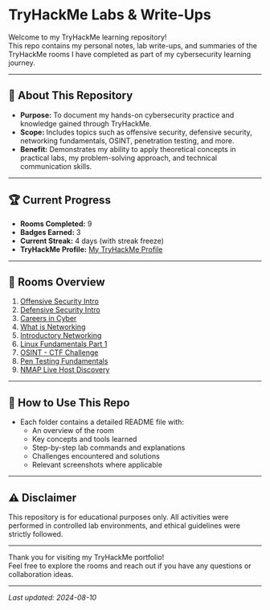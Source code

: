 # TryHackMe Labs & Write-Ups

Welcome to my TryHackMe learning repository!  
This repo contains my personal notes, lab write-ups, and summaries of the TryHackMe rooms I have completed as part of my cybersecurity learning journey.

---

## 📌 About This Repository  
- **Purpose:** To document my hands-on cybersecurity practice and knowledge gained through TryHackMe.  
- **Scope:** Includes topics such as offensive security, defensive security, networking fundamentals, OSINT, penetration testing, and more.  
- **Benefit:** Demonstrates my ability to apply theoretical concepts in practical labs, my problem-solving approach, and technical communication skills.

---

## 🏆 Current Progress  
- **Rooms Completed:** 9  
- **Badges Earned:** 3  
- **Current Streak:** 4 days (with streak freeze)  
- **TryHackMe Profile:** [My TryHackMe Profile](https://tryhackme.com/p/NithiDineth)


---

## 📂 Rooms Overview  
1. [Offensive Security Intro](.https://tryhackme.com/room/offensivesecurityintro)  
2. [Defensive Security Intro](./Defensive_Security_Intro)  
3. [Careers in Cyber](./Careers_in_Cyber)  
4. [What is Networking](./What_is_Networking)  
5. [Introductory Networking](./Introductory_Networking)  
6. [Linux Fundamentals Part 1](./Linux_Fundamentals_Part1)  
7. [OSINT - CTF Challenge](./OSINT_CTF)  
8. [Pen Testing Fundamentals](./Pen_Testing_Fundamentals)  
9. [NMAP Live Host Discovery](./NMAP_Live_Host_Discovery)  

---

## 📖 How to Use This Repo  
- Each folder contains a detailed README file with:  
  - An overview of the room  
  - Key concepts and tools learned  
  - Step-by-step lab commands and explanations  
  - Challenges encountered and solutions  
  - Relevant screenshots where applicable

---

## ⚠️ Disclaimer  
This repository is for educational purposes only. All activities were performed in controlled lab environments, and ethical guidelines were strictly followed.

---

Thank you for visiting my TryHackMe portfolio!  
Feel free to explore the rooms and reach out if you have any questions or collaboration ideas.

---

*Last updated: 2024-08-10*

